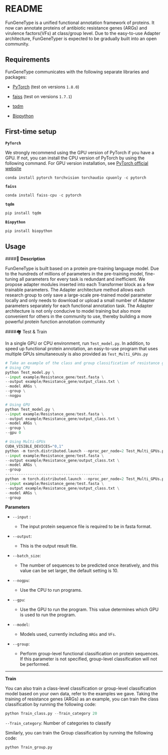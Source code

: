 # README

FunGeneType is a unified functional annotation framework of proteins. It now can annotate proteins of antibiotic resistance genes (ARGs)  and virulence factors(VFs) at class/group level.  Due to the easy-to-use Adapter architecture, FunGeneTyper is expected to be gradually built into an open community. 



## Requirements

FunGeneType communicates with  the following separate libraries and packages:

- [PyTorch](https://github.com/pytorch/pytorch)   (test on versions `1.8.0`)

- [faiss](https://github.com/facebookresearch/faiss)     (test on versions `1.7.1`)

- [tqdm](https://github.com/tqdm/tqdm)      

- [Biopython](https://biopython.org/)  



## First-time setup

**`PyTorch`** 

We strongly recommend using the GPU version of PyTorch if you have a GPU. If not, you can install the CPU version of PyTorch by using the following command. For GPU version installation, see [PyTorch official website](https://github.com/pytorch/pytorch)

```python
conda install pytorch torchvision torchaudio cpuonly -c pytorch
```

**`faiss`**

```python
conda install faiss-cpu -c pytorch 
```

**`tqdm`**

```python
pip install tqdm
```

**`Biopython`**

```python
pip install biopython
```



## Usage

####:house_with_garden:  **Description**

FunGeneType is built based on a protein pre-training language model. Due to the hundreds of millions of parameters in the pre-training model, fine-tuning all parameters for every task is redundant and inefficient. We propose adapter modules inserted into each Transformer block as a few trainable parameters. The Adapter architecture method allows each research group to only save a large-scale pre-trained model parameter locally and only needs to download or upload a small number of Adapter parameters separately for each functional annotation task. The Adapter architecture is not only conducive to model training but also more convenient for others in the community to use, thereby building a more powerful protein function annotation community

####:houses: Test & Train

In a single GPU or CPU environment, run `Test_model.py`. In addition, to speed up functional protein annotation, an easy-to-use program that uses multiple GPUs simultaneously is also provided as `Test_Multi_GPUs.py`

```python
# Take an example of the class and group classification of resistance genes
# Using CPU
python Test_model.py \
--input example/Resistance_gene/test.fasta \
--output example/Resistance_gene/output_class.txt \
--model ARGs \
--group \
--nogpu

# Using GPU 
python Test_model.py \
--input example/Resistance_gene/test.fasta \
--output example/Resistance_gene/output_class.txt \
--model ARGs \
--group \
--gpu 0

# Using Multi-GPUs
CUDA_VISIBLE_DEVICES="0,1" 
python -m torch.distributed.launch --nproc_per_node=2 Test_Multi_GPUs.py \
--input example/Resistance_gene/test.fasta \
--output example/Resistance_gene/output_class.txt \
--model ARGs \
--group 
-------------------------------------------
python -m torch.distributed.launch --nproc_per_node=2 Test_Multi_GPUs.py \
--input example/Resistance_gene/test.fasta \
--output example/Resistance_gene/output_class.txt \
--model ARGs \
--group 
```

**Parameters**

- `--input` : 
  - The input protein sequence file is required to be in fasta format.

- `--output`: 
  - This is the output result file.

- `--batch_size`:
  -  The number of sequences to be predicted once iteratively, and this value can be set larger, the default setting is 10.

- `--nogpu`:
  -  Use the CPU to run programs.

- `--gpu`:
  -  Use the GPU to run the program. This value determines which GPU is used to run the program.

- `--model`:
  -  Models used, currently including `ARGs` and `VFs`.

- `--group`:
  -  Perform group-level functional classification on protein sequences. If this parameter is not specified, group-level classification will not be performed.

---

**Train**

You can also train a class-level classification or group-level classification model based on your own data, refer to the examples we gave. Taking the training of resistance genes (ARGs) as an example, you can train the class classification by running the following code:

```python
python Train_class.py --Train_category 20
```

`--Train_category`: Number of categories to classify



Similarly, you can train the Group classification by running the following code:

```python
python Train_group.py
```









